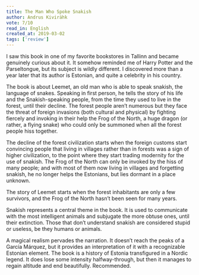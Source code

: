 ```yaml
---
title: The Man Who Spoke Snakish 
author: Andrus Kivirähk
vote: 7/10
read_in: English
created_at: 2019-03-02
tags: ['review']
---
```


I saw this book in one of my favorite bookstores in Tallinn and became genuinely curious about it. It somehow reminded me of Harry Potter and the Parseltongue, but its subject is wildly different. I discovered more than a year later that its author is Estonian, and quite a celebrity in his country.

The book is about Leemet, an old man who is able to speak snakish, the language of snakes. Speaking in first person, he tells the story of his life and the Snakish-speaking people, from the time they used to live in the forest, until their decline. The forest people aren’t numerous but they face the threat of foreign invasions (both cultural and physical) by fighting fiercely and invoking in their help the Frog of the North, a huge dragon (or rather, a flying snake) who could only be summoned when all the forest people hiss together.

The decline of the forest civilization starts when the foreign customs start convincing people that living in villages rather than in forests was a sign of higher civilization, to the point where they start trading modernity for the use of snakish. The Frog of the North can only be invoked by the hiss of many people; and with most of them now living in villages and forgetting snakish, he no longer helps the Estonians, but lies dormant in a place unknown.

The story of Leemet starts when the forest inhabitants are only a few survivors, and the Frog of the North hasn’t been seen for many years. 

Snakish represents a central theme in the book. It is used to communicate with the most intelligent animals and subjugate the more obtuse ones, until their extinction. Those that don’t understand snakish are considered stupid or useless, be they humans or animals.

A magical realism pervades the narration. It doesn’t reach the peaks of a García Márquez, but it provides an interpretation of it with a recognizable Estonian element. The book is a history of Estonia transfigured in a Nordic legend. It does lose some intensity halfway-through, but then it manages to regain altitude and end beautifully. Recommended.

